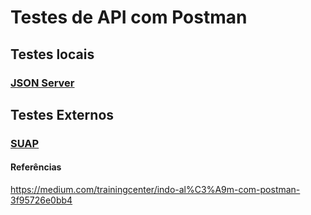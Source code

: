 # Testes de API com Postman

## Testes locais

### [JSON Server](/json-server.md)

## Testes Externos

### [SUAP](/suap-api.md)

#### Referências

https://medium.com/trainingcenter/indo-al%C3%A9m-com-postman-3f95726e0bb4
